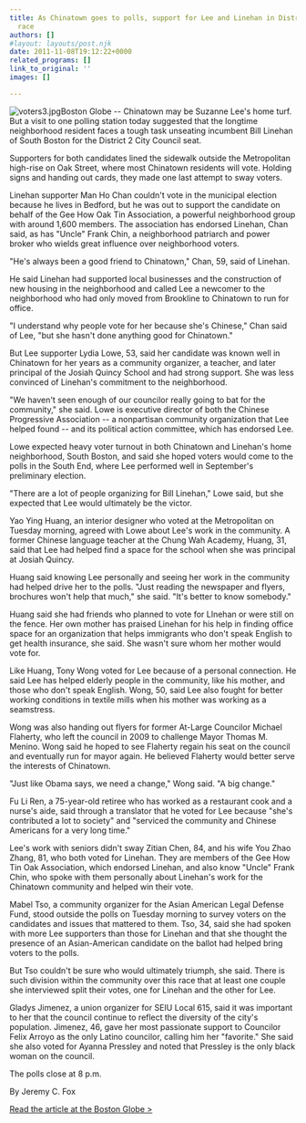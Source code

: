 ```yaml
---
title: As Chinatown goes to polls, support for Lee and Linehan in District 2 council
  race
authors: []
#layout: layouts/post.njk
date: 2011-11-08T19:12:22+0000
related_programs: []
link_to_original: ''
images: []

---
```

![voters3.jpg](/uploads/voters3-thumb-240x159-229.jpg)Boston Globe -- Chinatown may be Suzanne Lee's home turf. But a visit to one polling station today suggested that the longtime neighborhood resident faces a tough task unseating incumbent Bill Linehan of South Boston for the District 2 City Council seat.

Supporters for both candidates lined the sidewalk outside the Metropolitan high-rise on Oak Street, where most Chinatown residents will vote. Holding signs and handing out cards, they made one last attempt to sway voters.

Linehan supporter Man Ho Chan couldn't vote in the municipal election because he lives in Bedford, but he was out to support the candidate on behalf of the Gee How Oak Tin Association, a powerful neighborhood group with around 1,600 members. The association has endorsed Linehan, Chan said, as has "Uncle" Frank Chin, a neighborhood patriarch and power broker who wields great influence over neighborhood voters.

"He's always been a good friend to Chinatown," Chan, 59, said of Linehan.

He said Linehan had supported local businesses and the construction of new housing in the neighborhood and called Lee a newcomer to the neighborhood who had only moved from Brookline to Chinatown to run for office.

"I understand why people vote for her because she's Chinese," Chan said of Lee, "but she hasn't done anything good for Chinatown."

But Lee supporter Lydia Lowe, 53, said her candidate was known well in Chinatown for her years as a community organizer, a teacher, and later principal of the Josiah Quincy School and had strong support. She was less convinced of Linehan's commitment to the neighborhood.

"We haven't seen enough of our councilor really going to bat for the community," she said. Lowe is executive director of both the Chinese Progressive Association -- a nonpartisan community organization that Lee helped found -- and its political action committee, which has endorsed Lee.

Lowe expected heavy voter turnout in both Chinatown and Linehan's home neighborhood, South Boston, and said she hoped voters would come to the polls in the South End, where Lee performed well in September's preliminary election.

"There are a lot of people organizing for Bill Linehan," Lowe said, but she expected that Lee would ultimately be the victor.

Yao Ying Huang, an interior designer who voted at the Metropolitan on Tuesday morning, agreed with Lowe about Lee's work in the community. A former Chinese language teacher at the Chung Wah Academy, Huang, 31, said that Lee had helped find a space for the school when she was principal at Josiah Quincy.

Huang said knowing Lee personally and seeing her work in the community had helped drive her to the polls. "Just reading the newspaper and flyers, brochures won't help that much," she said. "It's better to know somebody."

Huang said she had friends who planned to vote for LInehan or were still on the fence. Her own mother has praised Linehan for his help in finding office space for an organization that helps immigrants who don't speak English to get health insurance, she said. She wasn't sure whom her mother would vote for.

Like Huang, Tony Wong voted for Lee because of a personal connection. He said Lee has helped elderly people in the community, like his mother, and those who don't speak English. Wong, 50, said Lee also fought for better working conditions in textile mills when his mother was working as a seamstress.

Wong was also handing out flyers for former At-Large Councilor Michael Flaherty, who left the council in 2009 to challenge Mayor Thomas M. Menino. Wong said he hoped to see Flaherty regain his seat on the council and eventually run for mayor again. He believed Flaherty would better serve the interests of Chinatown.

"Just like Obama says, we need a change," Wong said. "A big change."

Fu Li Ren, a 75-year-old retiree who has worked as a restaurant cook and a nurse's aide, said through a translator that he voted for Lee because "she's contributed a lot to society" and "serviced the community and Chinese Americans for a very long time."

Lee's work with seniors didn't sway Zitian Chen, 84, and his wife You Zhao Zhang, 81, who both voted for Linehan. They are members of the Gee How Tin Oak Association, which endorsed Linehan, and also know "Uncle" Frank Chin, who spoke with them personally about Linehan's work for the Chinatown community and helped win their vote.

Mabel Tso, a community organizer for the Asian American Legal Defense Fund, stood outside the polls on Tuesday morning to survey voters on the candidates and issues that mattered to them. Tso, 34, said she had spoken with more Lee supporters than those for Linehan and that she thought the presence of an Asian-American candidate on the ballot had helped bring voters to the polls.

But Tso couldn't be sure who would ultimately triumph, she said. There is such division within the community over this race that at least one couple she interviewed split their votes, one for Linehan and the other for Lee.

Gladys Jimenez, a union organizer for SEIU Local 615, said it was important to her that the council continue to reflect the diversity of the city's population. Jimenez, 46, gave her most passionate support to Councilor Felix Arroyo as the only Latino councilor, calling him her "favorite." She said she also voted for Ayanna Pressley and noted that Pressley is the only black woman on the council.

The polls close at 8 p.m.

By Jeremy C. Fox

[Read the article at the Boston Globe >](https://www.boston.com/yourtown/news/downtown/2011/11/in_chinatown_supports_for_both.html)